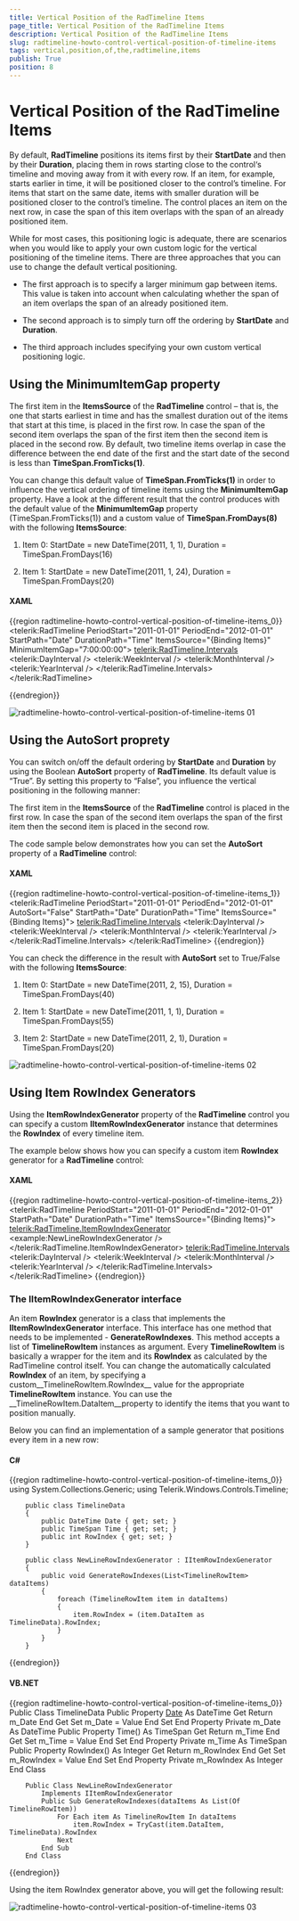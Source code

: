 ```yaml
---
title: Vertical Position of the RadTimeline Items
page_title: Vertical Position of the RadTimeline Items
description: Vertical Position of the RadTimeline Items
slug: radtimeline-howto-control-vertical-position-of-timeline-items
tags: vertical,position,of,the,radtimeline,items
publish: True
position: 8
---
```


# Vertical Position of the RadTimeline Items

By default, __RadTimeline__ positions its items first by their __StartDate__ and then by their __Duration__, placing them in rows starting close to the control‘s timeline and moving away from it with every row. If an item, for example, starts earlier in time, it will be positioned closer to the control’s timeline. For items that start on the same date, items with smaller duration will be positioned closer to the control’s timeline. The control places an item on the next row, in case the span of this item overlaps with the span of an already positioned item.

While for most cases, this positioning logic is adequate, there are scenarios when you would like to apply your own custom logic for the vertical positioning of the timeline items. There are three approaches that you can use to change the default vertical positioning.

* The first approach is to specify a larger minimum gap between items. This value is taken into account when calculating whether the span of an item overlaps the span of an already positioned item.

* The second approach is to simply turn off the ordering by __StartDate__ and __Duration__.

* The third approach includes specifying your own custom vertical positioning logic.

## Using the MinimumItemGap property

The first item in the __ItemsSource__ of the __RadTimeline__ control – that is, the one that starts earliest in time and has the smallest duration out of the items that start at this time, is placed in the first row. In case the span of the second item overlaps the span of the first item then the second item is placed in the second row. By default, two timeline items overlap in case the difference between the end date of the first and the start date of the second is less than __TimeSpan.FromTicks(1)__.        

You can change this default value of __TimeSpan.FromTicks(1)__ in order to influence the vertical ordering of timeline items using the __MinimumItemGap__ property. Have a look at the different result that the control produces with the default value of the __MinimumItemGap__ property (TimeSpan.FromTicks(1)) and a custom value of __TimeSpan.FromDays(8)__ with the following __ItemsSource__:        

1. Item 0: StartDate = new DateTime(2011, 1, 1), Duration = TimeSpan.FromDays(16)

2. Item 1: StartDate = new DateTime(2011, 1, 24), Duration = TimeSpan.FromDays(20)

#### __XAML__

{{region radtimeline-howto-control-vertical-position-of-timeline-items_0}}
	 <telerik:RadTimeline PeriodStart="2011-01-01"
	                        PeriodEnd="2012-01-01"
	                        StartPath="Date"
	                        DurationPath="Time"
	                        ItemsSource="{Binding Items}"
	                        MinimumItemGap="7:00:00:00">
	    <telerik:RadTimeline.Intervals>
	        <telerik:DayInterval />
	        <telerik:WeekInterval />
	        <telerik:MonthInterval />
	        <telerik:YearInterval />
	    </telerik:RadTimeline.Intervals>
	</telerik:RadTimeline>
	
{{endregion}}

![radtimeline-howto-control-vertical-position-of-timeline-items 01](images/radtimeline-howto-control-vertical-position-of-timeline-items_01.png)

## Using the AutoSort proprety

You can switch on/off the default ordering by __StartDate__ and __Duration__ by using the Boolean __AutoSort__ property of __RadTimeline__. Its default value is “True”. By setting this property to “False”, you influence the vertical positioning in the following manner:

The first item in the __ItemsSource__ of the __RadTimeline__ control is placed in the first row. In case the span of the second item overlaps the span of the first item then the second item is placed in the second row.

The code sample below demonstrates how you can set the __AutoSort__ property of a __RadTimeline__ control:

#### __XAML__

{{region radtimeline-howto-control-vertical-position-of-timeline-items_1}}
	  <telerik:RadTimeline PeriodStart="2011-01-01"
	                        PeriodEnd="2012-01-01"
	                        AutoSort="False"
	                        StartPath="Date"
	                        DurationPath="Time"
	                        ItemsSource="{Binding Items}">
	    <telerik:RadTimeline.Intervals>
	        <telerik:DayInterval />
	        <telerik:WeekInterval />
	        <telerik:MonthInterval />
	        <telerik:YearInterval />
	    </telerik:RadTimeline.Intervals>
	</telerik:RadTimeline>
{{endregion}}

You can check the difference in the result with __AutoSort__ set to True/False with the following __ItemsSource__:

1. Item 0: StartDate = new DateTime(2011, 2, 15), Duration = TimeSpan.FromDays(40)

2. Item 1: StartDate = new DateTime(2011, 1, 1), Duration = TimeSpan.FromDays(55)

3. Item 2: StartDate = new DateTime(2011, 2, 1), Duration = TimeSpan.FromDays(20)

![radtimeline-howto-control-vertical-position-of-timeline-items 02](images/radtimeline-howto-control-vertical-position-of-timeline-items_02.png)

## Using Item RowIndex Generators

Using the __ItemRowIndexGenerator__ property of the __RadTimeline__ control you can specify a custom __IItemRowIndexGenerator__ instance that determines the __RowIndex__ of every timeline item.

The example below shows how you can specify a custom item __RowIndex__ generator for a __RadTimeline__ control:

#### __XAML__

{{region radtimeline-howto-control-vertical-position-of-timeline-items_2}}
	 <telerik:RadTimeline PeriodStart="2011-01-01"
	                     PeriodEnd="2012-01-01"
	                     StartPath="Date"
	                     DurationPath="Time"
	                     ItemsSource="{Binding Items}">
	    <telerik:RadTimeline.ItemRowIndexGenerator>
	        <example:NewLineRowIndexGenerator />
	    </telerik:RadTimeline.ItemRowIndexGenerator>
	    <telerik:RadTimeline.Intervals>
	        <telerik:DayInterval />
	        <telerik:WeekInterval />
	        <telerik:MonthInterval />
	        <telerik:YearInterval />
	    </telerik:RadTimeline.Intervals>
	</telerik:RadTimeline>
{{endregion}}

### The IItemRowIndexGenerator interface

An item __RowIndex__ generator is a class that implements the __IItemRowIndexGenerator__ interface. This interface has one method that needs to be implemented - __GenerateRowIndexes__. This method accepts a list of __TimelineRowItem__ instances as argument. Every __TimelineRowItem__ is basically a wrapper for the item and its __RowIndex__ as calculated by the RadTimeline control itself. You can change the automatically calculated __RowIndex__ of an item, by specifying a custom__TimelineRowItem.RowIndex__ value for the appropriate __TimelineRowItem__ instance. You can use the __TimelineRowItem.DataItem__property to identify the items that you want to position manually.

Below you can find an implementation of a sample generator that positions every item in a new row:

#### __C#__

{{region radtimeline-howto-control-vertical-position-of-timeline-items_0}}
		using System.Collections.Generic;
		using Telerik.Windows.Controls.Timeline;
	
		public class TimelineData
		{
			public DateTime Date { get; set; }
			public TimeSpan Time { get; set; }
			public int RowIndex { get; set; }
		}
	
		public class NewLineRowIndexGenerator : IItemRowIndexGenerator
		{
			public void GenerateRowIndexes(List<TimelineRowItem> dataItems)
			{
				foreach (TimelineRowItem item in dataItems)
				{
					item.RowIndex = (item.DataItem as TimelineData).RowIndex;
				}
			}
		}
{{endregion}}

#### __VB.NET__

{{region radtimeline-howto-control-vertical-position-of-timeline-items_0}}
		Public Class TimelineData
			Public Property [Date]() As DateTime
				Get
					Return m_Date
				End Get
				Set
					m_Date = Value
				End Set
			End Property
			Private m_Date As DateTime
			Public Property Time() As TimeSpan
				Get
					Return m_Time
				End Get
				Set
					m_Time = Value
				End Set
			End Property
			Private m_Time As TimeSpan
			Public Property RowIndex() As Integer
				Get
					Return m_RowIndex
				End Get
				Set
					m_RowIndex = Value
				End Set
			End Property
			Private m_RowIndex As Integer
		End Class
	
		Public Class NewLineRowIndexGenerator
			Implements IItemRowIndexGenerator
			Public Sub GenerateRowIndexes(dataItems As List(Of TimelineRowItem))
				For Each item As TimelineRowItem In dataItems
					item.RowIndex = TryCast(item.DataItem, TimelineData).RowIndex
				Next
			End Sub
		End Class
{{endregion}}

Using the item RowIndex generator above, you will get the following result:

![radtimeline-howto-control-vertical-position-of-timeline-items 03](images/radtimeline-howto-control-vertical-position-of-timeline-items_03.jpg)